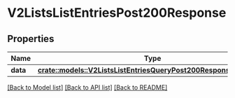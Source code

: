 # V2ListsListEntriesPost200Response

## Properties

Name | Type | Description | Notes
------------ | ------------- | ------------- | -------------
**data** | [**crate::models::V2ListsListEntriesQueryPost200ResponseDataInner**](_v2_lists__list__entries_query_post_200_response_data_inner.md) |  | 

[[Back to Model list]](../README.md#documentation-for-models) [[Back to API list]](../README.md#documentation-for-api-endpoints) [[Back to README]](../README.md)


